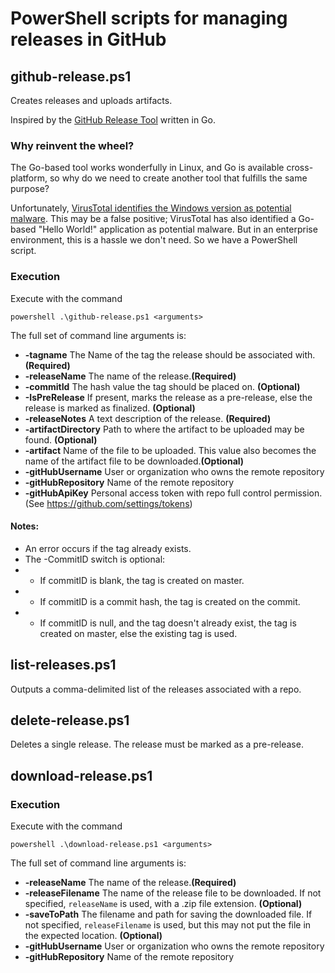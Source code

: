 # PowerShell scripts for managing releases in GitHub

## github-release.ps1

Creates releases and uploads artifacts.

Inspired by the [GitHub Release Tool](https://github.com/aktau/github-release) written in Go.

### Why reinvent the wheel?

The Go-based tool works wonderfully in Linux, and Go is available cross-platform, so why do we need to create another tool that fulfills the same purpose?

Unfortunately, [VirusTotal identifies the Windows version as potential malware](https://www.virustotal.com/#/file/7f986241fbde12c6dc85c5b9888f11815e22338c73741266fdee76588e8c197f/detection).  This may be a false positive; VirusTotal has also identified a Go-based "Hello World!" application as potential malware.  But in an enterprise environment, this is a hassle we don't need.  So we have a PowerShell script.

### Execution

Execute with the command

```
powershell .\github-release.ps1 <arguments>
```

The full set of command line arguments is:

* **-tagname** The Name of the tag the release should be associated with. **(Required)**
* **-releaseName** The name of the release.**(Required)**
* **-commitId** The hash value the tag should be placed on. **(Optional)**
* **-IsPreRelease** If present, marks the release as a pre-release, else the release is marked as finalized. **(Optional)**
* **-releaseNotes** A text description of the release. **(Required)**
* **-artifactDirectory** Path to where the artifact to be uploaded may be found. **(Optional)**
* **-artifact**  Name of the file to be uploaded. This value also becomes the name of the artifact file to be downloaded.**(Optional)**
* **-gitHubUsername** User or organization who owns the remote repository
* **-gitHubRepository** Name of the remote repository
* **-gitHubApiKey** Personal access token with repo full control permission.  (See https://github.com/settings/tokens)

#### Notes:

* An error occurs if the tag already exists.
* The -CommitID switch is optional:
* * If commitID is blank, the tag is created on master.
* * If commitID is a commit hash, the tag is created on the commit.
* * If commitID is null, and the tag doesn't already exist, the tag is created on master, else the existing tag is used.

## list-releases.ps1

Outputs a comma-delimited list of the releases associated with a repo.

## delete-release.ps1

Deletes a single release.  The release must be marked as a pre-release.

## download-release.ps1

### Execution

Execute with the command

```
powershell .\download-release.ps1 <arguments>
```

The full set of command line arguments is:

* **-releaseName** The name of the release.**(Required)**
* **-releaseFilename** The name of the release file to be downloaded.  If not specified, `releaseName` is used, with a .zip file extension. **(Optional)**
* **-saveToPath** The filename and path for saving the downloaded file.  If not specified, `releaseFilename` is used, but this may not put
    the file in the expected location. **(Optional)**
* **-gitHubUsername** User or organization who owns the remote repository
* **-gitHubRepository** Name of the remote repository
